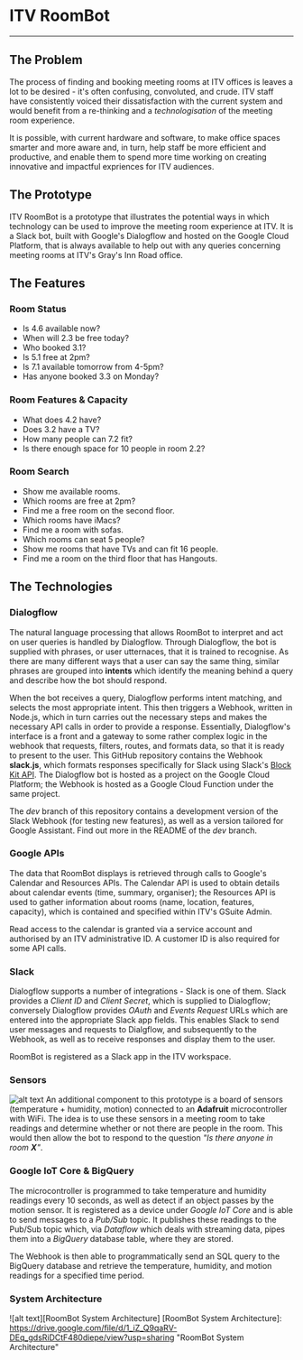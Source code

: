 # ITV RoomBot

---

## The Problem
The process of finding and booking meeting rooms at ITV offices is leaves a lot to be desired - it's often confusing, convoluted, and crude. ITV staff have consistently voiced their dissatisfaction with the current system and would benefit from a re-thinking and a *technologisation* of the meeting room experience.

It is possible, with current hardware and software, to make office spaces smarter and more aware and, in turn, help staff be more efficient and productive, and enable them to spend more time working on creating innovative and impactful expriences for ITV audiences.

## The Prototype
ITV RoomBot is a prototype that illustrates the potential ways in which technology can be used to improve the meeting room experience at ITV. It is a Slack bot, built with Google's Dialogflow and hosted on the Google Cloud Platform, that is always available to help out with any queries concerning meeting rooms at ITV's Gray's Inn Road office. 

## The Features
### Room Status
- Is 4.6 available now?
- When will 2.3 be free today?
- Who booked 3.1?
- Is 5.1 free at 2pm?
- Is 7.1 available tomorrow from 4-5pm? 
- Has anyone booked 3.3 on Monday?
### Room Features & Capacity
- What does 4.2 have?
- Does 3.2 have a TV?
- How many people can 7.2 fit?
- Is there enough space for 10 people in room 2.2?
### Room Search
- Show me available rooms.
- Which rooms are free at 2pm?
- Find me a free room on the second floor.
- Which rooms have iMacs?
- Find me a room with sofas.
- Which rooms can seat 5 people?
- Show me rooms that have TVs and can fit 16 people.
- Find me a room on the third floor that has Hangouts.

## The Technologies
### Dialogflow
The natural language processing that allows RoomBot to interpret and act on user queries is handled by Dialogflow. Through Dialogflow, the bot is supplied with phrases, or user utternaces, that it is trained to recognise. As there are many different ways that a user can say the same thing, similar phrases are grouped into **intents** which identify the meaning behind a query and describe how the bot should respond.

When the bot receives a query, Dialogflow performs intent matching, and selects the most appropriate intent. This then triggers a Webhook, written in Node.js, which in turn carries out the necessary steps and makes the necessary API calls in order to provide a response. Essentially, Dialogflow's interface is a front and a gateway to some rather complex logic in the webhook that requests, filters, routes, and formats data, so that it is ready to present to the user. This GitHub repository contains the Webhook **slack.js**, which formats responses specifically for Slack using Slack's [Block Kit API](https://api.slack.com/messaging/composing). The Dialogflow bot is hosted as a project on the Google Cloud Platform; the Webhook is hosted as a Google Cloud Function under the same project.

The *dev* branch of this repository contains a development version of the Slack Webhook (for testing new features), as well as a version tailored for Google Assistant. Find out more in the README of the *dev* branch.

### Google APIs
The data that RoomBot displays is retrieved through calls to Google's Calendar and Resources APIs. The Calendar API is used to obtain details about calendar events (time, summary, organiser); the Resources API is used to gather information about rooms (name, location, features, capacity), which is contained and specified within ITV's GSuite Admin. 

Read access to the calendar is granted via a service account and authorised by an ITV administrative ID. A customer ID is also required for some API calls.

### Slack
Dialogflow supports a number of integrations - Slack is one of them.
Slack provides a *Client ID* and *Client Secret*, which is supplied to Dialogflow; conversely Dialogflow provides *OAuth* and *Events Request* URLs which are entered into the appropriate Slack app fields. This enables Slack to send user messages and requests to Dialgflow, and subsequently to the Webhook, as well as to receive responses and display them to the user.

RoomBot is registered as a Slack app in the ITV workspace. 

### Sensors
![alt text](https://drive.google.com/file/d/1QjPK7adsoBEikTVvEvHVGbzYmbNOmZJw/view?usp=sharing "Sensors")
An additional component to this prototype is a board of sensors (temperature + humidity, motion) connected to an **Adafruit** microcontroller with WiFi. The idea is to use these sensors in a meeting room to take readings and determine whether or not there are people in the room. This would then allow the bot to respond to the question *"Is there anyone in room **X**"*. 

### Google IoT Core & BigQuery
The microcontroller is programmed to take temperature and humidity readings every 10 seconds, as well as detect if an object passes by the motion sensor. It is registered as a device under *Google IoT Core* and is able to send messages to a *Pub/Sub* topic. It publishes these readings to the Pub/Sub topic which, via *Dataflow* which deals with streaming data, pipes them into a *BigQuery* database table, where they are stored.

The Webhook is then able to programmatically send an SQL query to the BigQuery database and retrieve the temperature, humidity, and motion readings for a specified time period.

### System Architecture
![alt text][RoomBot System Architecture]
[RoomBot System Architecture]: https://drive.google.com/file/d/1_iZ_Q9qaRV-DEq_gdsRiDCtF480diepe/view?usp=sharing "RoomBot System Architecture"
